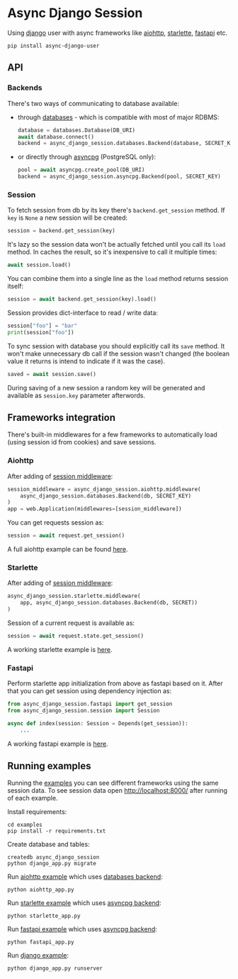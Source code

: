 Async Django Session
====================

Using [django][] user with async frameworks like [aiohttp][], [starlette][], [fastapi][] etc.

    pip install async-django-user

API
---

### Backends

There's two ways of communicating to database available:

- through [databases][] - which is compatible with most of major RDBMS:
    ```python
    database = databases.Database(DB_URI)
    await database.connect()
    backend = async_django_session.databases.Backend(database, SECRET_KEY)
    ```
- or directly through [asyncpg][] (PostgreSQL only):
    ```python
    pool = await asyncpg.create_pool(DB_URI)
    backend = async_django_session.asyncpg.Backend(pool, SECRET_KEY)
    ```

### Session

To fetch session from db by its key there's `backend.get_session` method. If
`key` is `None` a new session will be created:
```python
session = backend.get_session(key)
```
It's lazy so the session data won't be actually fetched until you call its
`load` method. In caches the result, so it's inexpensive to call it multiple
times:
```python
await session.load()
```
You can combine them into a single line as the `load` method returns session
itself:
```python
session = await backend.get_session(key).load()
```
Session provides dict-interface to read / write data:
```python
session["foo"] = "bar"
print(session["foo"])
```
To sync session with database you should explicitly call its `save` method. It
won't make unnecessary db call if the session wasn't changed (the boolean value
it returns is intend to indicate if it was the case).
```python
saved = await session.save()
```
During saving of a new session a random key will be generated and available as
`session.key` parameter afterwords.

Frameworks integration
----------------------
There's built-in middlewares for a few frameworks to automatically load (using
session id from cookies) and save sessions.

### Aiohttp
After adding of [session middleware][aiohttp middleware]:
```python
session_middleware = async_django_session.aiohttp.middleware(
    async_django_session.databases.Backend(db, SECRET_KEY)
)
app = web.Application(middlewares=[session_middleware])
```
You can get requests session as:
```python
session = await request.get_session()
```
A full aiohttp example can be found [here][aiohttp example].

### Starlette
After adding of [session middleware][starlette middleware]:
```python
async_django_session.starlette.middleware(
    app, async_django_session.databases.Backend(db, SECRET))
)
```
Session of a current request is available as:
```python
session = await request.state.get_session()
```

A working starlette example is [here][starlette example].

### Fastapi
Perform starlette app initialization from above as fastapi based on it.
After that you can get session using dependency injection as:
```python
from async_django_session.fastapi import get_session
from async_django_session.session import Session

async def index(session: Session = Depends(get_session)):
    ...
```

A working fastapi example is [here][fastapi example].

Running examples
----------------
Running the [examples][] you can see different frameworks using the same session
data. To see session data open <http://localhost:8000/> after running of each
example.

Install requirements:

    cd examples
    pip install -r requirements.txt

Create database and tables:

    createdb async_django_session
    python django_app.py migrate

Run [aiohttp example][] which uses [databases backend][]:

    python aiohttp_app.py

Run [starlette example][] which uses [asyncpg backend][]:

    python starlette_app.py

Run [fastapi example][] which uses [asyncpg backend][]:

    python fastapi_app.py

Run [django example][]:

    python django_app.py runserver

[aiohttp]: https://github.com/aio-libs/aiohttp
[starlette]: https://github.com/encode/starlette
[fastapi]: https://github.com/tiangolo/fastapi
[asyncpg]: https://github.com/MagicStack/asyncpg
[databases]: https://github.com/encode/databases
[django]: https://github.com/django/django
[examples]: https://github.com/imbolc/async_django_session/tree/master/examples
[django example]: https://github.com/imbolc/async_django_session/tree/master/examples/django_app.py
[starlette example]: https://github.com/imbolc/async_django_session/tree/master/examples/starlette_app.py
[fastapi example]: https://github.com/imbolc/async_django_session/tree/master/examples/fastapi_app.py
[aiohttp example]: https://github.com/imbolc/async_django_session/tree/master/examples/aiohttp_app.py
[asyncpg backend]: https://github.com/imbolc/async_django_session/tree/master/async_django_session/asyncpg.py
[databases backend]: https://github.com/imbolc/async_django_session/tree/master/async_django_session/databases.py
[aiohttp middleware]: https://github.com/imbolc/async_django_session/tree/master/async_django_session/aiohttp.py
[starlette middleware]: https://github.com/imbolc/async_django_session/tree/master/async_django_session/starlette.py
